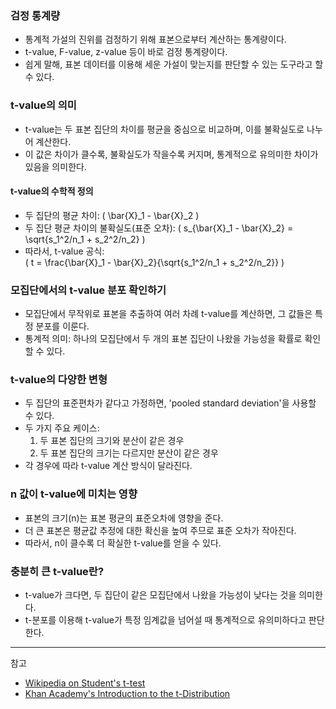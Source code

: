 
### 검정 통계량

- 통계적 가설의 진위를 검정하기 위해 표본으로부터 계산하는 통계량이다.
- t-value, F-value, z-value 등이 바로 검정 통계량이다.
- 쉽게 말해, 표본 데이터를 이용해 세운 가설이 맞는지를 판단할 수 있는 도구라고 할 수 있다.

### t-value의 의미

- t-value는 두 표본 집단의 차이를 평균을 중심으로 비교하며, 이를 불확실도로 나누어 계산한다.
- 이 값은 차이가 클수록, 불확실도가 작을수록 커지며, 통계적으로 유의미한 차이가 있음을 의미한다.

#### t-value의 수학적 정의

- 두 집단의 평균 차이: \( \bar{X}_1 - \bar{X}_2 \)
- 두 집단 평균 차이의 불확실도(표준 오차): \( s_{\bar{X}_1 - \bar{X}_2} = \sqrt{s_1^2/n_1 + s_2^2/n_2} \)
- 따라서, t-value 공식:  
  \( t = \frac{\bar{X}_1 - \bar{X}_2}{\sqrt{s_1^2/n_1 + s_2^2/n_2}} \)

### 모집단에서의 t-value 분포 확인하기

- 모집단에서 무작위로 표본을 추출하여 여러 차례 t-value를 계산하면, 그 값들은 특정 분포를 이룬다.
- 통계적 의미: 하나의 모집단에서 두 개의 표본 집단이 나왔을 가능성을 확률로 확인할 수 있다.

### t-value의 다양한 변형

- 두 집단의 표준편차가 같다고 가정하면, 'pooled standard deviation'을 사용할 수 있다.
- 두 가지 주요 케이스:
  1. 두 표본 집단의 크기와 분산이 같은 경우
  2. 두 표본 집단의 크기는 다르지만 분산이 같은 경우
- 각 경우에 따라 t-value 계산 방식이 달라진다.

### n 값이 t-value에 미치는 영향

- 표본의 크기(n)는 표본 평균의 표준오차에 영향을 준다.
- 더 큰 표본은 평균값 추정에 대한 확신을 높여 주므로 표준 오차가 작아진다.
- 따라서, n이 클수록 더 확실한 t-value를 얻을 수 있다.

### 충분히 큰 t-value란?

- t-value가 크다면, 두 집단이 같은 모집단에서 나왔을 가능성이 낮다는 것을 의미한다.
- t-분포를 이용해 t-value가 특정 임계값을 넘어설 때 통계적으로 유의미하다고 판단한다.

---
참고

- [Wikipedia on Student's t-test](https://en.wikipedia.org/wiki/Student%27s_t-test)
- [Khan Academy's Introduction to the t-Distribution](https://www.khanacademy.org/math/statistics-probability)
